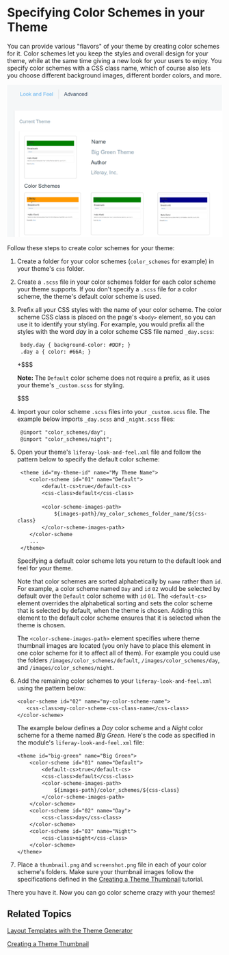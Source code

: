# Specifying Color Schemes in your Theme [](id=specifying-color-schemes)

You can provide various "flavors" of your theme by creating color schemes for
it. Color schemes let you keep the styles and overall design for your theme,
while at the same time giving a new look for your users to enjoy. You specify
color schemes with a CSS class name, which of course also lets you choose
different background images, different border colors, and more.
 
![Figure 1: You can offer eye-pleasing color schemes for your themes.](../../images/theme-color-schemes.png)

Follow these steps to create color schemes for your theme:

1. Create a folder for your color schemes (`color_schemes` for example) in your 
   theme's `css` folder.
   
2. Create a `.scss` file in your color schemes folder for each color scheme 
   your theme supports. If you don't specify a `.scss` file for a color scheme, 
   the theme's default color scheme is used.

3. Prefix all your CSS styles with the name of your color scheme. The color 
   scheme CSS class is placed on the page's `<body>` element, so you can use it 
   to identify your styling. For example, you would prefix all the styles with 
   the word *day* in a color scheme CSS file named `_day.scss`: 

        body.day { background-color: #DDF; }
        .day a { color: #66A; }

    +$$$
    
    **Note:** The `Default` color scheme does not require a prefix, as it uses 
    your theme's `_custom.scss` for styling.
    
    $$$

4. Import your color scheme `.scss` files into your `_custom.scss` file. The 
   example below imports `_day.scss` and `_night.scss` files:

        @import "color_schemes/day";
        @import "color_schemes/night";

5. Open your theme's `liferay-look-and-feel.xml` file and follow the pattern 
   below to specify the default color scheme:

        <theme id="my-theme-id" name="My Theme Name">
           <color-scheme id="01" name="Default">
               <default-cs>true</default-cs>
               <css-class>default</css-class>
               
               <color-scheme-images-path>
                   ${images-path}/my_color_schemes_folder_name/${css-class}
               </color-scheme-images-path>
           </color-scheme
           ...
        </theme>

    Specifying a default color scheme lets you return to the default look and 
    feel for your theme.
    
    Note that color schemes are sorted alphabetically by `name` rather than `id`. 
    For example, a color scheme named `Day` and `id` `02` would be selected by 
    default over the `Default` color scheme with `id` `01`. The `<default-cs>` 
    element overrides the alphabetical sorting and sets the color scheme that is 
    selected by default, when the theme is chosen. Adding this element to the 
    default color scheme ensures that it is selected when the theme is chosen.
    
    The `<color-scheme-images-path>` element specifies where theme thumbnail 
    images are located (you only have to place this element in one color scheme 
    for it to affect all of them). For example you could use the folders 
    `/images/color_schemes/default`, `/images/color_schemes/day`, and 
    `/images/color_schemes/night`. 
 
 6. Add the remaining color schemes to your `liferay-look-and-feel.xml` using 
    the pattern below:
 
        <color-scheme id="02" name="my-color-scheme-name">
           <css-class>my-color-scheme-css-class-name</css-class>
        </color-scheme>

    The example below defines a *Day* color scheme and a *Night* color scheme 
    for a theme named *Big Green*. Here's the code as specified in the module's 
    `liferay-look-and-feel.xml` file:

        <theme id="big-green" name="Big Green">
            <color-scheme id="01" name="Default">
                <default-cs>true</default-cs>
                <css-class>default</css-class>
                <color-scheme-images-path>
                    ${images-path}/color_schemes/${css-class}
                </color-scheme-images-path>
            </color-scheme>
            <color-scheme id="02" name="Day">
                <css-class>day</css-class>
            </color-scheme>
            <color-scheme id="03" name="Night">
                <css-class>night</css-class>
            </color-scheme>
        </theme>

7. Place a `thumbnail.png` and `screenshot.png` file in each of your color 
   scheme's folders. Make sure your thumbnail images follow the specifications 
   defined in the [Creating a Theme Thumbnail](/develop/tutorials/-/knowledge_base/7-0/creating-a-theme-thumbnail) 
   tutorial.

There you have it. Now you can go color scheme crazy with your themes!

## Related Topics [](id=related-topics)

[Layout Templates with the Theme Generator](/develop/tutorials/-/knowledge_base/7-0/creating-layout-templates-with-the-themes-generator-0)

[Creating a Theme Thumbnail](/develop/tutorials/-/knowledge_base/7-0/creating-a-theme-thumbnail)
